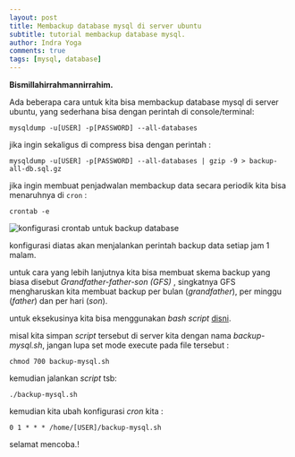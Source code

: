 ```yaml
---
layout: post
title: Membackup database mysql di server ubuntu
subtitle: tutorial membackup database mysql.
author: Indra Yoga
comments: true
tags: [mysql, database]
---
```


**Bismillahirrahmannirrahim.**

Ada beberapa cara untuk kita bisa membackup database mysql di server ubuntu, yang sederhana bisa dengan perintah di console/terminal:

```
mysqldump -u[USER] -p[PASSWORD] --all-databases
```

jika ingin sekaligus di compress bisa dengan perintah :

```
mysqldump -u[USER] -p[PASSWORD] --all-databases | gzip -9 > backup-all-db.sql.gz
```

jika ingin membuat penjadwalan membackup data secara periodik kita bisa menaruhnya di `cron` :

```
crontab -e
```

![konfigurasi crontab untuk backup database](/images/cron-backup-db.png)

konfigurasi diatas akan menjalankan perintah backup data setiap jam 1 malam.

untuk cara yang lebih lanjutnya kita bisa membuat skema backup yang biasa disebut _Grandfather-father-son (GFS)_ , singkatnya GFS mengharuskan kita membuat backup per bulan (_grandfather_), per minggu (_father_) dan per hari (_son_).

untuk eksekusinya kita bisa menggunakan _bash script_
[disni](https://gist.github.com/grahampugh/aa0d98968206336bfb12c78e94c88393/).

misal kita simpan _script_ tersebut di server kita dengan nama _backup-mysql.sh_, jangan lupa set mode execute pada file tersebut :

```
chmod 700 backup-mysql.sh
```

kemudian jalankan _script_ tsb:

```
./backup-mysql.sh
```

kemudian kita ubah konfigurasi _cron_ kita :

```
0 1 * * * /home/[USER]/backup-mysql.sh
```

selamat mencoba.!
